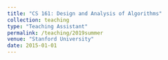 ```yaml
---
title: "CS 161: Design and Analysis of Algorithms"
collection: teaching
type: "Teaching Assistant"
permalink: /teaching/2019summer
venue: "Stanford University"
date: 2015-01-01
---
```


